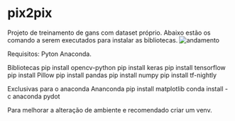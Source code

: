 # pix2pix
Projeto de treinamento de gans com dataset próprio. 
Abaixo estão os comando a serem executados para instalar as bibliotecas. 
![andamento](https://user-images.githubusercontent.com/46504158/227181529-232106dd-d104-4486-8c73-8912fa4df607.JPG)

Requisitos: 
  Pyton 
  Anaconda. 

Bibliotecas
  pip install opencv-python 
  pip install keras
  pip install tensorflow
  pip install Pillow
  pip install pandas 
  pip install numpy
  pip install tf-nightly

Exclusivas para o anaconda Ananconda
  pip install matplotlib
  conda install -c anaconda pydot
  
Para melhorar a alteração de ambiente e recomendado criar um venv. 

